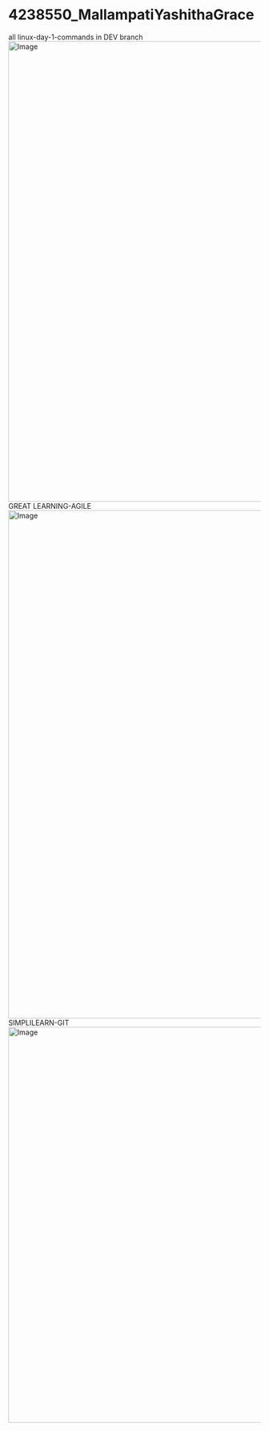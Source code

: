 # 4238550_MallampatiYashithaGrace
all linux-day-1-commands in DEV branch
<img width="1707" height="918" alt="Image" src="https://github.com/user-attachments/assets/eb1341dd-82c7-4881-9b8c-34d066109eee" />
GREAT LEARNING-AGILE
<img width="1920" height="1013" alt="Image" src="https://github.com/user-attachments/assets/ab6966f0-96b4-40ed-82c7-4d0cd1880cb4" />
SIMPLILEARN-GIT
<img width="1114" height="789" alt="Image" src="https://github.com/user-attachments/assets/3c86fdcc-d645-48d4-9c7b-bd1a01fb9f46" />

